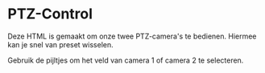 # PTZ-Control

Deze HTML is gemaakt om onze twee PTZ-camera's te bedienen. Hiermee kan je snel van preset wisselen.

Gebruik de pijltjes om het veld van camera 1 of camera 2 te selecteren.
